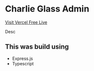 # Charlie Glass Admin

[Visit Vercel Free Live](https://no-cope-apis.vercel.app/)

Desc

## This was build using

- Express.js
- Typescript
